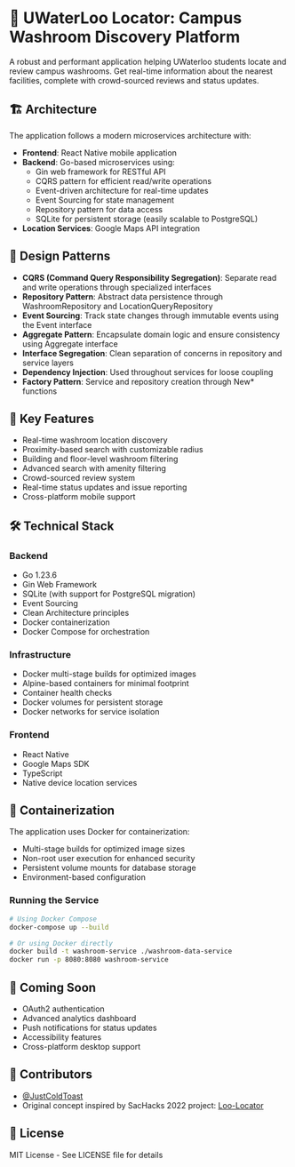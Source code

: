 # 🚽 UWaterLoo Locator: Campus Washroom Discovery Platform

A robust and performant application helping UWaterloo students locate and review campus washrooms. Get real-time information about the nearest facilities, complete with crowd-sourced reviews and status updates.

## 🏗 Architecture

The application follows a modern microservices architecture with:

- **Frontend**: React Native mobile application
- **Backend**: Go-based microservices using:
  - Gin web framework for RESTful API
  - CQRS pattern for efficient read/write operations
  - Event-driven architecture for real-time updates
  - Event Sourcing for state management
  - Repository pattern for data access
  - SQLite for persistent storage (easily scalable to PostgreSQL)
- **Location Services**: Google Maps API integration

## 🎨 Design Patterns

- **CQRS (Command Query Responsibility Segregation)**: Separate read and write operations through specialized interfaces
- **Repository Pattern**: Abstract data persistence through WashroomRepository and LocationQueryRepository
- **Event Sourcing**: Track state changes through immutable events using the Event interface
- **Aggregate Pattern**: Encapsulate domain logic and ensure consistency using Aggregate interface
- **Interface Segregation**: Clean separation of concerns in repository and service layers
- **Dependency Injection**: Used throughout services for loose coupling
- **Factory Pattern**: Service and repository creation through New* functions

## 🚀 Key Features

- Real-time washroom location discovery
- Proximity-based search with customizable radius
- Building and floor-level washroom filtering
- Advanced search with amenity filtering
- Crowd-sourced review system
- Real-time status updates and issue reporting
- Cross-platform mobile support

## 🛠 Technical Stack

### Backend
- Go 1.23.6
- Gin Web Framework
- SQLite (with support for PostgreSQL migration)
- Event Sourcing
- Clean Architecture principles
- Docker containerization
- Docker Compose for orchestration

### Infrastructure
- Docker multi-stage builds for optimized images
- Alpine-based containers for minimal footprint
- Container health checks
- Docker volumes for persistent storage
- Docker networks for service isolation

### Frontend
- React Native
- Google Maps SDK
- TypeScript
- Native device location services

## 🔧 Containerization

The application uses Docker for containerization:

- Multi-stage builds for optimized image sizes
- Non-root user execution for enhanced security
- Persistent volume mounts for database storage
- Environment-based configuration

### Running the Service

```bash
# Using Docker Compose
docker-compose up --build

# Or using Docker directly
docker build -t washroom-service ./washroom-data-service
docker run -p 8080:8080 washroom-service
```

## 🌟 Coming Soon

- OAuth2 authentication
- Advanced analytics dashboard
- Push notifications for status updates
- Accessibility features
- Cross-platform desktop support

## 👥 Contributors

- [@JustColdToast](https://github.com/JustColdToast)
- Original concept inspired by SacHacks 2022 project: [Loo-Locator](https://github.com/SippinOnJuiceBox/Loo-Locator-Find-the-nearest-washroom)

## 📝 License

MIT License - See LICENSE file for details

